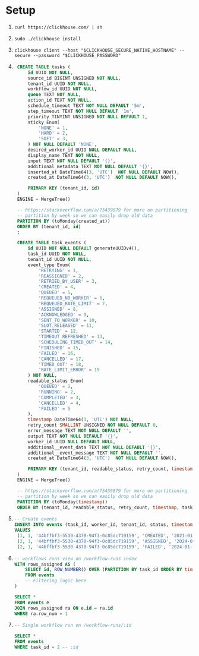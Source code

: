 # Setup

1. `curl https://clickhouse.com/ | sh`
2. `sudo ./clickhouse install`
3. `clickhouse client --host "$CLICKHOUSE_SECURE_NATIVE_HOSTNAME" --secure --password "$CLICKHOUSE_PASSWORD"`

4. ```sql
    CREATE TABLE tasks (
        id UUID NOT NULL,
        source_id BIGINT UNSIGNED NOT NULL,
        tenant_id UUID NOT NULL,
        workflow_id UUID NOT NULL,
        queue TEXT NOT NULL,
        action_id TEXT NOT NULL,
        schedule_timeout TEXT NOT NULL DEFAULT '5m',
        step_timeout TEXT NOT NULL DEFAULT '1m',
        priority TINYINT UNSIGNED NOT NULL DEFAULT 1,
        sticky Enum(
            'NONE' = 1,
            'HARD' = 2,
            'SOFT' = 3,
        ) NOT NULL DEFAULT 'NONE',
        desired_worker_id UUID NULL DEFAULT NULL,
        display_name TEXT NOT NULL,
        input TEXT NOT NULL DEFAULT '{}',
        additional_metadata TEXT NOT NULL DEFAULT '{}',
        inserted_at DateTime64(3, 'UTC')  NOT NULL DEFAULT NOW(),
        created_at DateTime64(3, 'UTC')  NOT NULL DEFAULT NOW(),

        PRIMARY KEY (tenant_id, id)
    )
    ENGINE = MergeTree()

    -- https://stackoverflow.com/a/75439879 for more on partitioning
    -- partition by week so we can easily drop old data
    PARTITION BY (toMonday(created_at))
    ORDER BY (tenant_id, id)
    ;

    CREATE TABLE task_events (
        id UUID NOT NULL DEFAULT generateUUIDv4(),
        task_id UUID NOT NULL,
        tenant_id UUID NOT NULL,
        event_type Enum(
            'RETRYING' = 1,
            'REASSIGNED' = 2,
            'RETRIED_BY_USER' = 3,
            'CREATED' = 4,
            'QUEUED' = 5,
            'REQUEUED_NO_WORKER' = 6,
            'REQUEUED_RATE_LIMIT' = 7,
            'ASSIGNED' = 8,
            'ACKNOWLEDGED' = 9,
            'SENT_TO_WORKER' = 10,
            'SLOT_RELEASED' = 11,
            'STARTED' = 12,
            'TIMEOUT_REFRESHED' = 13,
            'SCHEDULING_TIMED_OUT' = 14,
            'FINISHED' = 15,
            'FAILED' = 16,
            'CANCELLED' = 17,
            'TIMED_OUT' = 18,
            'RATE_LIMIT_ERROR' = 19
        ) NOT NULL,
        readable_status Enum(
            'QUEUED' = 1,
            'RUNNING' = 2,
            'COMPLETED' = 3,
            'CANCELLED' = 4,
            'FAILED' = 5
        ),
        timestamp DateTime64(3, 'UTC') NOT NULL,
        retry_count SMALLINT UNSIGNED NOT NULL DEFAULT 0,
        error_message TEXT NOT NULL DEFAULT '',
        output TEXT NOT NULL DEFAULT '{}',
        worker_id UUID NULL DEFAULT NULL,
        additional__event_data TEXT NOT NULL DEFAULT '{}',
        additional__event_message TEXT NOT NULL DEFAULT '',
        created_at DateTime64(3, 'UTC')  NOT NULL DEFAULT NOW(),

        PRIMARY KEY (tenant_id, readable_status, retry_count, timestamp, task_id)
    )
    ENGINE = MergeTree()

    -- https://stackoverflow.com/a/75439879 for more on partitioning
    -- partition by week so we can easily drop old data
    PARTITION BY (toMonday(timestamp))
    ORDER BY (tenant_id, readable_status, retry_count, timestamp, task_id);
   ```

5. ```sql
   -- Create events
   INSERT INTO events (task_id, worker_id, tenant_id, status, timestamp, retry_count, error_message)
   VALUES
    (1, 1, '44bffbf3-5530-4378-94f3-0c85dc719159', 'CREATED', '2021-01-01 00:00:00', 0, NULL),
    (2, 1, '44bffbf3-5530-4378-94f3-0c85dc719159', 'ASSIGNED', '2024-01-01 12:34:56', 1, NULL),
    (2, 1, '44bffbf3-5530-4378-94f3-0c85dc719159', 'FAILED', '2024-01-01 12:34:58', 1, 'A foobar went wrong')
   ```

6. ```sql
   -- workflows runs view on /workflow-runs index
   WITH rows_assigned AS (
       SELECT id, ROW_NUMBER() OVER (PARTITION BY task_id ORDER BY timestamp DESC) AS row_num
       FROM events
       -- Filtering logic here
   )

   SELECT *
   FROM events e
   JOIN rows_assigned ra ON e.id = ra.id
   WHERE ra.row_num = 1
   ```

7. ```sql
   -- Single workflow run on /workflow-runs/:id

   SELECT *
   FROM events
   WHERE task_id = 2 -- :id
   ```
